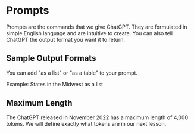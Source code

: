 # Prompts

Prompts are the commands that we give ChatGPT.  They are formulated in simple English language and are intuitive to create.  You can also tell ChatGPT the output format you want it to return.

## Sample Output Formats

You can add "as a list" or "as a table" to your prompt.

Example: States in the Midwest as a list


## Maximum Length

The ChatGPT released in November 2022 has a maximum length of 4,000 tokens.  We will define exactly what tokens are in our next lesson.
